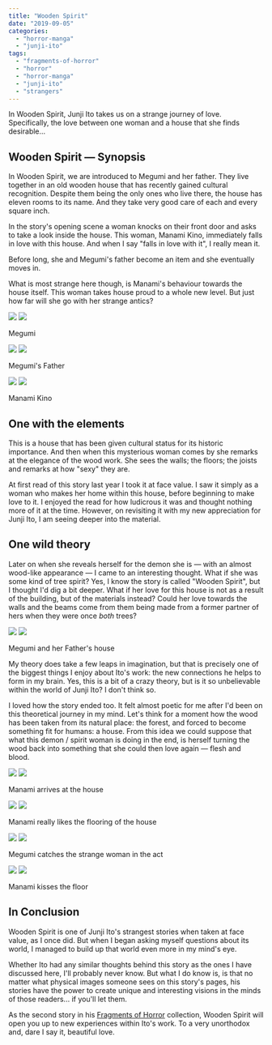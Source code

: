 ```yaml
---
title: "Wooden Spirit"
date: "2019-09-05"
categories: 
  - "horror-manga"
  - "junji-ito"
tags: 
  - "fragments-of-horror"
  - "horror"
  - "horror-manga"
  - "junji-ito"
  - "strangers"
---
```


In Wooden Spirit, Junji Ito takes us on a strange journey of love. Specifically, the love between one woman and a house that she finds desirable...

## Wooden Spirit — Synopsis

In Wooden Spirit, we are introduced to Megumi and her father. They live together in an old wooden house that has recently gained cultural recognition. Despite them being the only ones who live there, the house has eleven rooms to its name. And they take very good care of each and every square inch.

In the story's opening scene a woman knocks on their front door and asks to take a look inside the house. This woman, Manami Kino, immediately falls in love with this house. And when I say "falls in love with it", I really mean it.

Before long, she and Megumi's father become an item and she eventually moves in.

What is most strange here though, is Manami's behaviour towards the house itself. This woman takes house proud to a whole new level. But just how far will she go with her strange antics?

[![](images/Megumi.jpg)](images/Megumi.jpg)
[![](images/Megumi.jpg)](images/Megumi.jpg)

Megumi

[![](images/Megumis-Father.jpg)](images/Megumis-Father.jpg)
[![](images/Megumis-Father.jpg)](images/Megumis-Father.jpg)

Megumi's Father

[![](images/Manami-Kino.jpg)](images/Manami-Kino.jpg)
[![](images/Manami-Kino.jpg)](images/Manami-Kino.jpg)

Manami Kino

## One with the elements

This is a house that has been given cultural status for its historic importance. And then when this mysterious woman comes by she remarks at the elegance of the wood work. She sees the walls; the floors; the joists and remarks at how "sexy" they are.

At first read of this story last year I took it at face value. I saw it simply as a woman who makes her home within this house, before beginning to make love to it. I enjoyed the read for how ludicrous it was and thought nothing more of it at the time. However, on revisiting it with my new appreciation for Junji Ito, I am seeing deeper into the material.

## One wild theory

Later on when she reveals herself for the demon she is — with an almost wood-like appearance — I came to an interesting thought. What if she was some kind of tree spirit? Yes, I know the story is called "Wooden Spirit", but I thought I'd dig a bit deeper. What if her love for this house is not as a result of the building, but of the materials instead? Could her love towards the walls and the beams come from them being made from a former partner of hers when they were once _both_ trees?

[![](images/Megumi-and-her-Fathers-house.jpg)](images/Megumi-and-her-Fathers-house.jpg)
[![](images/Megumi-and-her-Fathers-house.jpg)](images/Megumi-and-her-Fathers-house.jpg)

Megumi and her Father's house

My theory does take a few leaps in imagination, but that is precisely one of the biggest things I enjoy about Ito's work: the new connections he helps to form in my brain. Yes, this is a bit of a crazy theory, but is it so unbelievable within the world of Junji Ito? I don't think so.

I loved how the story ended too. It felt almost poetic for me after I'd been on this theoretical journey in my mind. Let's think for a moment how the wood has been taken from its natural place: the forest, and forced to become something fit for humans: a house. From this idea we could suppose that what this demon / spirit woman is doing in the end, is herself turning the wood back into something that she could then love again — flesh and blood.

[![](images/Manami-arrives-at-the-house.jpg)](images/Manami-arrives-at-the-house.jpg)
[![](images/Manami-arrives-at-the-house.jpg)](images/Manami-arrives-at-the-house.jpg)

Manami arrives at the house

[![](images/Manami-really-likes-the-flooring-of-the-house.jpg)](images/Manami-really-likes-the-flooring-of-the-house.jpg)
[![](images/Manami-really-likes-the-flooring-of-the-house.jpg)](images/Manami-really-likes-the-flooring-of-the-house.jpg)

Manami really likes the flooring of the house

[![](images/Megumi-catches-the-strange-woman-in-the-act.jpg)](images/Megumi-catches-the-strange-woman-in-the-act.jpg)
[![](images/Megumi-catches-the-strange-woman-in-the-act.jpg)](images/Megumi-catches-the-strange-woman-in-the-act.jpg)

Megumi catches the strange woman in the act

[![](images/Manami-kisses-the-floor.jpg)](images/Manami-kisses-the-floor.jpg)
[![](images/Manami-kisses-the-floor.jpg)](images/Manami-kisses-the-floor.jpg)

Manami kisses the floor

## In Conclusion

Wooden Spirit is one of Junji Ito's strangest stories when taken at face value, as I once did. But when I began asking myself questions about its world, I managed to build up that world even more in my mind's eye.

Whether Ito had any similar thoughts behind this story as the ones I have discussed here, I'll probably never know. But what I do know is, is that no matter what physical images someone sees on this story's pages, his stories have the power to create unique and interesting visions in the minds of those readers... if you'll let them.

As the second story in his [Fragments of Horror](https://junjiitomanga.com/tag/fragments-of-horror/) collection, Wooden Spirit will open you up to new experiences within Ito's work. To a very unorthodox and, dare I say it, beautiful love.
